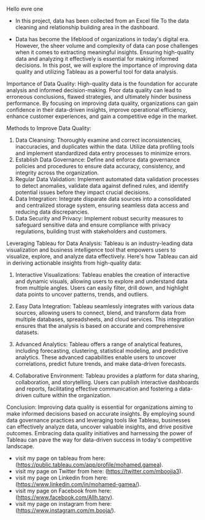 Hello evre one

- In this project, data has been collected from an Excel file
To the data cleaning and relationship building area in the dashboard.

- Data has become the lifeblood of organizations in today's digital era. However, the sheer volume and complexity of data can pose challenges when it comes to extracting meaningful insights. Ensuring high-quality data and analyzing it effectively is essential for making informed decisions. In this post, we will explore the importance of improving data quality and utilizing Tableau as a powerful tool for data analysis.

Importance of Data Quality:
High-quality data is the foundation for accurate analysis and informed decision-making. Poor data quality can lead to erroneous conclusions, flawed strategies, and ultimately hinder business performance. By focusing on improving data quality, organizations can gain confidence in their data-driven insights, improve operational efficiency, enhance customer experiences, and gain a competitive edge in the market.

Methods to Improve Data Quality:
1. Data Cleansing: Thoroughly examine and correct inconsistencies, inaccuracies, and duplicates within the data. Utilize data profiling tools and implement standardized data entry processes to minimize errors.
2. Establish Data Governance: Define and enforce data governance policies and procedures to ensure data accuracy, consistency, and integrity across the organization.
3. Regular Data Validation: Implement automated data validation processes to detect anomalies, validate data against defined rules, and identify potential issues before they impact crucial decisions.
4. Data Integration: Integrate disparate data sources into a consolidated and centralized storage system, ensuring seamless data access and reducing data discrepancies.
5. Data Security and Privacy: Implement robust security measures to safeguard sensitive data and ensure compliance with privacy regulations, building trust with stakeholders and customers.

Leveraging Tableau for Data Analysis:
Tableau is an industry-leading data visualization and business intelligence tool that empowers users to visualize, explore, and analyze data effectively. Here's how Tableau can aid in deriving actionable insights from high-quality data:

1. Interactive Visualizations: Tableau enables the creation of interactive and dynamic visuals, allowing users to explore and understand data from multiple angles. Users can easily filter, drill down, and highlight data points to uncover patterns, trends, and outliers.

2. Easy Data Integration: Tableau seamlessly integrates with various data sources, allowing users to connect, blend, and transform data from multiple databases, spreadsheets, and cloud services. This integration ensures that the analysis is based on accurate and comprehensive datasets.

3. Advanced Analytics: Tableau offers a range of analytical features, including forecasting, clustering, statistical modeling, and predictive analytics. These advanced capabilities enable users to uncover correlations, predict future trends, and make data-driven forecasts.

4. Collaborative Environment: Tableau provides a platform for data sharing, collaboration, and storytelling. Users can publish interactive dashboards and reports, facilitating effective communication and fostering a data-driven culture within the organization.

Conclusion:
Improving data quality is essential for organizations aiming to make informed decisions based on accurate insights. By employing sound data governance practices and leveraging tools like Tableau, businesses can effectively analyze data, uncover valuable insights, and drive positive outcomes. Embracing data quality initiatives and harnessing the power of Tableau can pave the way for data-driven success in today's competitive landscape.

- visit my page on tableau from here: (https://public.tableau.com/app/profile/mohamed.gamea).
- visit my page on Twitter from here: (https://twitter.com/mboojja3).
- visit my page on Linkedin from here: (https://www.linkedin.com/in/mohamed-gamea/).
- visit my page on Facebook from here: (https://www.facebook.com/Allh.tany).
- visit my page on instagram from here: (https://www.instagram.com/m.booja/).
